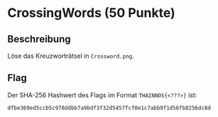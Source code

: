 # CrossingWords (50 Punkte)

## Beschreibung

Löse das Kreuzworträtsel in `Crossword.png`.

## Flag

Der SHA-256 Hashwert des Flags im Format `THAINNOS{<???>}` ist:

`dfbe369ed5ccb5c978ddbb7a9bdf3f32d5457fcf0e1c7abb9f1d56fb8256dc8d`